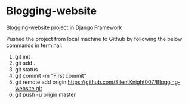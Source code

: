 # Blogging-website
Blogging-website project in Django Framework

Pushed the project from local machine to Github by following the below commands in terminal:
1) git init
2) git add .
3) git status
4) git commit -m "First commit"
5) git remote add origin https://github.com/SilentKnight007/Blogging-website.git
6) git push -u origin master
